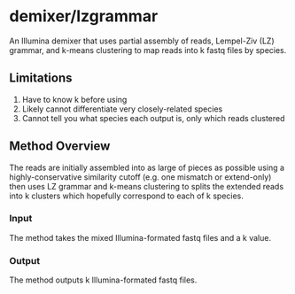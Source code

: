 # demixer/lzgrammar

An Illumina demixer that uses partial assembly of reads, Lempel-Ziv (LZ) grammar,
and k-means clustering to map reads into k fastq files by species.

## Limitations
1. Have to know k before using
2. Likely cannot differentiate very closely-related species
3. Cannot tell you what species each output is, only which reads clustered

## Method Overview
The reads are initially assembled into as large of pieces as possible using
a highly-conservative similarity cutoff (e.g. one mismatch or extend-only) then
uses LZ grammar and k-means clustering to splits the extended reads into k clusters which hopefully correspond to each of k species.

### Input
The method takes the mixed Illumina-formated fastq files and a k value.

### Output
The method outputs k Illumina-formated fastq files.
